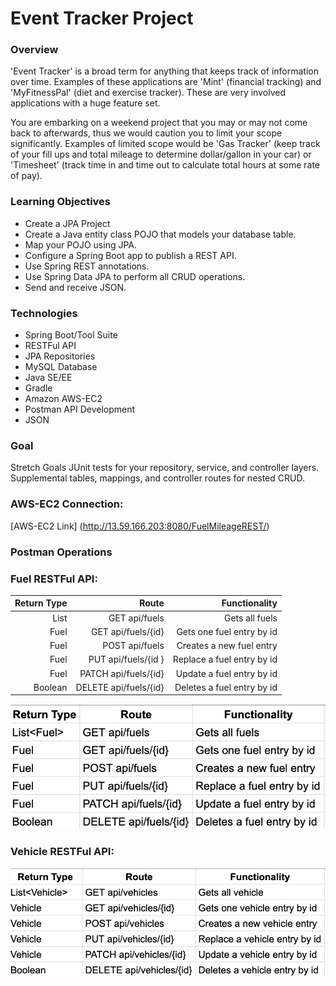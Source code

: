# Event Tracker Project
### Overview
'Event Tracker' is a broad term for anything that keeps track of information over time. Examples of these applications are 'Mint' (financial tracking) and 'MyFitnessPal' (diet and exercise tracker). These are very involved applications with a huge feature set.

You are embarking on a weekend project that you may or may not come back to afterwards, thus we would caution you to limit your scope significantly. Examples of limited scope would be 'Gas Tracker' (keep track of your fill ups and total mileage to determine dollar/gallon in your car) or 'Timesheet' (track time in and time out to calculate total hours at some rate of pay).

### Learning Objectives
* Create a JPA Project
* Create a Java entity class POJO that models your database table.
* Map your POJO using JPA.
* Configure a Spring Boot app to publish a REST API.
* Use Spring REST annotations.
* Use Spring Data JPA to perform all CRUD operations.
* Send and receive JSON.

### Technologies
* Spring Boot/Tool Suite
* RESTFul API
* JPA Repositories
* MySQL Database
* Java SE/EE
* Gradle
* Amazon AWS-EC2
* Postman API Development
* JSON
### Goal

Stretch Goals
JUnit tests for your repository, service, and controller layers.
Supplemental tables, mappings, and controller routes for nested CRUD.

### AWS-EC2 Connection:
[AWS-EC2 Link] (http://13.59.166.203:8080/FuelMileageREST/)



### Postman Operations

### Fuel RESTFul API:
| Return Type | Route | Functionality|
| --------: | ------: |----------: |
| List<Fuel>	| GET api/fuels |	Gets all fuels |
| Fuel |	GET api/fuels/{id}	|Gets one fuel entry by id |
| Fuel |	POST api/fuels |	Creates a new fuel entry |
| Fuel |	PUT api/fuels/{id }| Replace a fuel entry by id |
| Fuel |	PATCH api/fuels/{id} |	Update a fuel entry by id |
| Boolean |	DELETE api/fuels/{id} |	Deletes a fuel entry by id |
  
![Fuel RESTFul API](https://github.com/Jmena4/EventTrackerProject/blob/master/postman_fuel_image.png)
### Vehicle RESTFul API:
![Vehicle RESTFul API](https://github.com/Jmena4/EventTrackerProject/blob/master/postman_vehicle_image.png)


